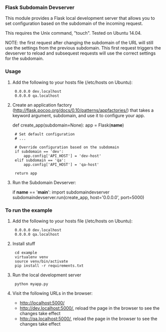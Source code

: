 ### Flask Subdomain Devserver

This module provides a Flask local development server that allows you to
set configuration based on the subdomain of the incoming request.

This requires the Unix command, "touch". Tested on Ubuntu 14.04.

NOTE: the first request after changing the subdomain of the URL will
still use the settings from the previous subdomain. This first request
triggers the devserver to reload and subsequest requests will use the
correct settings for the subdomain.


### Usage

1. Add the following to your hosts file (/etc/hosts on Ubuntu):

        0.0.0.0 dev.localhost
        0.0.0.0 qa.localhost

2. Create an application factory (http://flask.pocoo.org/docs/0.10/patterns/appfactories/)
   that takes a keyword argument, subdomain, and use it to configure your app.

    def create_app(subdomain=None):
        app = Flask(__name__)

        # Set default configuration
        # ...

        # Override configuration based on the subdomain
        if subdomain == 'dev':
            app.config['API_HOST'] = 'dev-host'
        elif subdomain == 'qa':
            app.config['API_HOST'] = 'qa-host'

        return app

3. Run the Subdomain Devserver:

    if __name__ == '__main__':
        import subdomaindevserver
        subdomaindevserver.run(create_app, host='0.0.0.0', port=5000)


### To run the example

1. Add the following to your hosts file (/etc/hosts on Ubuntu):

        0.0.0.0 dev.localhost
        0.0.0.0 qa.localhost

2. Install stuff

        cd example
        virtualenv venv
        source venv/bin/activate
        pip install -r requirements.txt

3. Run the local development server

        python myapp.py

4. Visit the following URLs in the browser:
   - <http://localhost:5000/>
   - <http://dev.localhost:5000/>, reload the page in the browser to see the changes take effect
   - <http://qa.localhost:5000/>, reload the page in the browser to see the changes take effect
